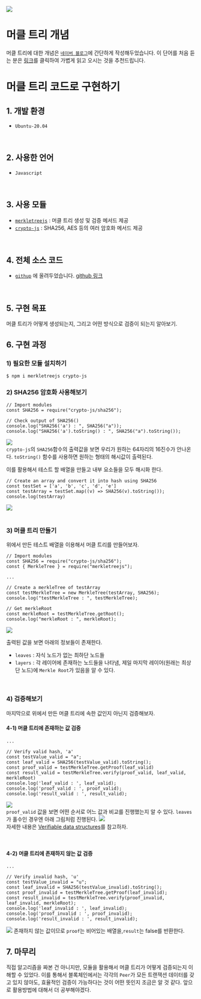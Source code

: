 ![](https://images.velog.io/images/imysh578/post/016ec14b-4cd9-49d4-aa36-fb60ee50a9b8/image.png)
# 머클 트리 개념
머클 트리에 대한 개념은 [`네이버 블로그`](https://blog.naver.com/yse1030/222609084028)에 간단하게 작성해두었습니다.
이 단어를 처음 듣는 분은 [링크](https://blog.naver.com/yse1030/222609084028)를 클릭하여 가볍게 읽고 오시는 것을 추천드립니다.
<br>

# 머클 트리 코드로 구현하기
## 1. 개발 환경
- `Ubuntu-20.04`
<br>

## 2. 사용한 언어
- `Javascript`
<br>

## 3. 사용 모듈
- [`merkletreejs`](https://www.npmjs.com/package/merkletreejs) : 머클 트리 생성 및 검증 메서드 제공
- [`crypto-js`](https://www.npmjs.com/package/crypto-j) : SHA256, AES 등의 여러 암호화 메서드 제공
<br>

## 4. 전체 소스 코드
- [`githup`](https://github.com/imysh578/Self-Study/tree/main/Linux/blockchain/merktree) 에 올려두었습니다.
[github 링크](https://github.com/imysh578/Self-Study/tree/main/Linux/blockchain/merktree)
<br>

## 5. 구현 목표
머클 트리가 어떻게 생성되는지, 그리고 어떤 방식으로 검증이 되는지 알아보기.
<br>

## 6. 구현 과정
### 1) 필요한 모듈 설치하기
```
$ npm i merkletreejs crypto-js
```
### 2) SHA256 암호화 사용해보기
```
// Import modules
const SHA256 = require("crypto-js/sha256");

// Check output of SHA256()
console.log("SHA256('a') : ", SHA256("a"));
console.log("SHA256('a').toString() : ", SHA256("a").toString());
```
![](https://images.velog.io/images/imysh578/post/f3cd3394-a004-4fe2-9e87-55798886bee9/image.png)  
`crypto-js`의 `SHA256`함수의 출력값을 보면 우리가 원하는 64자리의 16진수가 안나온다.
`toString()` 함수를 사용하면 원하는 형태의 해시값이 출력된다.

이를 활용해서 테스트 할 배열을 만들고 내부 요소들을 모두 해시화 한다.
```
// Create an array and convert it into hash using SHA256
const testSet = ['a', 'b', 'c', 'd', 'e']
const testArray = testSet.map((v) => SHA256(v).toString());
console.log(testArray)
```
![](https://images.velog.io/images/imysh578/post/9e7eeff5-f1c2-4869-9a5b-254982182171/image.png)  
<br>

### 3) 머클 트리 만들기
위에서 만든 테스트 배열을 이용해서 머클 트리를 만들어보자.
```
// Import modules
const SHA256 = require("crypto-js/sha256");
const { MerkleTree } = require("merkletreejs");

...

// Create a merkleTree of testArray
const testMerkleTree = new MerkleTree(testArray, SHA256);
console.log("testMerkleTree : ", testMerkleTree);

// Get merkleRoot
const merkleRoot = testMerkleTree.getRoot();
console.log("merkleRoot : ", merkleRoot);
```
![](https://images.velog.io/images/imysh578/post/c9c010ae-8477-4c9f-8e60-21471516192d/image.png)  

출력된 값을 보면 아래의 정보들이 존재한다.
- `leaves` : 자식 노드가 없는 최하단 노드들
- `layers` : 각 레이어에 존재하는 노드들을 나타냄, 제일 마지막 레이어(원래는 최상단 노드)에 `Merkle Root`가 있음을 알 수 있다.
<br>

### 4) 검증해보기
마지막으로 위에서 만든 머클 트리에 속한 값인지 아닌지 검증해보자.
#### 4-1) 머클 트리에 존재하는 값 검증
```
...

// Verify valid hash, 'a'
const testValue_valid = "a";
const leaf_valid = SHA256(testValue_valid).toString();
const proof_valid = testMerkleTree.getProof(leaf_valid)
const result_valid = testMerkleTree.verify(proof_valid, leaf_valid, merkleRoot)
console.log('leaf_valid : ', leaf_valid);
console.log('proof_valid : ', proof_valid);
console.log('result_valid : ', result_valid);
```
![](https://images.velog.io/images/imysh578/post/b2dc730d-4c86-410d-ad17-08a935bbfcd6/image.png)  
`proof_valid` 값을 보면 어떤 순서로 어느 값과 비교를 진행했는지 알 수 있다.
`leaves`가 홀수인 경우엔 아래 그림처럼 진행된다.
![](https://images.velog.io/images/imysh578/post/3d298c90-22e9-4721-8c2a-2467f7cf5515/image.png)  
자세한 내용은 [Verifiable data structures](https://transparency.dev/verifiable-data-structures/)를 참고하자.

<br>

#### 4-2) 머클 트리에 존재하지 않는 값 검증
```
...

// Verify invalid hash, 'u'
const testValue_invalid = "u";
const leaf_invalid = SHA256(testValue_invalid).toString();
const proof_invalid = testMerkleTree.getProof(leaf_invalid);
const result_invalid = testMerkleTree.verify(proof_invalid, leaf_invalid, merkleRoot);
console.log('leaf_invalid : ', leaf_invalid);
console.log('proof_invalid : ', proof_invalid);
console.log('result_invalid : ', result_invalid);
```
![](https://images.velog.io/images/imysh578/post/ddc7e588-a7c2-4e77-a937-c42a064a9a91/image.png)
존재하지 않는 값이므로 `proof`는 비어있는 배열을,`result`는 false를 반환한다.
<br>



## 7. 마무리
직접 알고리즘을 짜본 건 아니지만, 모듈을 활용해서 머클 트리가 어떻게 검증되는지 이해할 수 있었다.
이를 통해서 블록체인에서는 각각의 `Peer`가 모든 트랜잭션 데이터를 갖고 있지 않아도, 효율적인 검증이 가능하다는 것이 어떤 뜻인지 조금은 알 것 같다.
앞으로 활용방법에 대해서 더 공부해야겠다.
